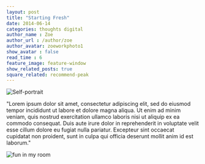 ```yaml
---
layout: post
title: "Starting Fresh"
date: 2014-06-14
categories: thoughts digital
author_name : Zoe 
author_url : /author/zoe
author_avatar: zoeworkphoto1
show_avatar : false
read_time : 6
feature_image: feature-window
show_related_posts: true
square_related: recommend-peak
---
```

![Self-portrait]({{site.url}}/{{site.baseurl}}img/post-assets/silhouette.jpg)

"Lorem ipsum dolor sit amet, consectetur adipiscing elit, sed do eiusmod tempor incididunt ut labore et dolore magna aliqua. Ut enim ad minim veniam, quis nostrud exercitation ullamco laboris nisi ut aliquip ex ea commodo consequat. Duis aute irure dolor in reprehenderit in voluptate velit esse cillum dolore eu fugiat nulla pariatur. Excepteur sint occaecat cupidatat non proident, sunt in culpa qui officia deserunt mollit anim id est laborum."

![fun in my room]({{site.url}}/{{site.baseurl}}img/post-assets/fun-in-my-room.gif)